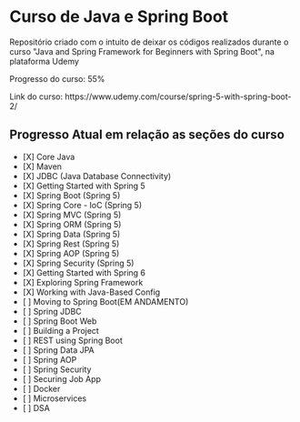 <h1>Curso de Java e Spring Boot </h1>
<p>Repositório criado com o intuito de deixar os códigos realizados durante o curso "Java and Spring Framework for Beginners with Spring Boot", na plataforma Udemy</p>
<p>Progresso do curso: 55%</p>
<p>Link do curso: https://www.udemy.com/course/spring-5-with-spring-boot-2/</p>

<h2>Progresso Atual em relação as seções do curso</h2>

<ul>
        <li>[X] Core Java</li>
        <li>[X] Maven</li>
        <li>[X] JDBC (Java Database Connectivity)</li>
        <li>[X] Getting Started with Spring 5</li>
        <li>[X] Spring Boot (Spring 5)</li>
        <li>[X] Spring Core - IoC (Spring 5)</li>
        <li>[X] Spring MVC (Spring 5)</li>
        <li>[X] Spring ORM (Spring 5)</li>
        <li>[X] Spring Data (Spring 5)</li>
        <li>[X] Spring Rest (Spring 5)</li>
        <li>[X] Spring AOP (Spring 5)</li>
        <li>[X] Spring Security (Spring 5)</li>
        <li>[X] Getting Started with Spring 6 </li>
        <li>[X] Exploring Spring Framework</li>
        <li>[X] Working with Java-Based Config</li>
        <li>[ ] Moving to Spring Boot(EM ANDAMENTO)</li>
        <li>[ ] Spring JDBC</li>
        <li>[ ] Spring Boot Web</li>
        <li>[ ] Building a Project</li>
        <li>[ ] REST using Spring Boot</li>
        <li>[ ] Spring Data JPA</li>
        <li>[ ] Spring AOP</li>
        <li>[ ] Spring Security</li>
        <li>[ ] Securing Job App</li>
        <li>[ ] Docker</li>
        <li>[ ] Microservices</li>
        <li>[ ] DSA</li>
    </ul>
